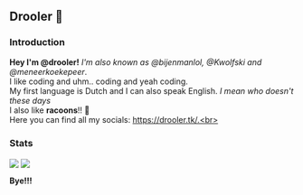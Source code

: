 ## Drooler 🦝

### Introduction

**Hey I'm @drooler!** *I'm also known as @bijenmanlol, @Kwolfski and @meneerkoekepeer*.<br>
I like coding and uhm.. coding and yeah coding.<br>
My first language is Dutch and I can also speak English. *I mean who doesn't these days*<br>
I also like **racoons**!! 🦝<br>
Here you can find all my socials: https://drooler.tk/.<br>

### Stats

<img align="center" src="https://github-readme-stats.vercel.app/api?username=bijenmanlol&show_icons=true&theme=transparent" /> <img align="center" src="https://github-readme-stats.vercel.app/api/top-langs/?username=bijenmanlol&langs_count=8&layout=compact&theme=transparent" />

**Bye!!!**
